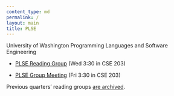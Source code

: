```yaml
---
content_type: md
permalink: /
layout: main
title: PLSE
---
```


[PLSE_RG]: au14-rg/
[PLSE_GM]: au14-gm/

University of Washington Programming Languages and Software Engineering

* [PLSE Reading Group][PLSE_RG] (Wed 3:30 in CSE 203)

* [PLSE Group Meeting][PLSE_GM] (Fri 3:30 in CSE 203)

Previous quarters’ reading groups [are archived](archive.html).

